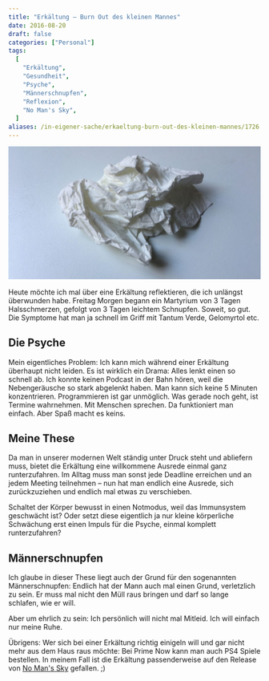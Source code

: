 ```yaml
---
title: "Erkältung – Burn Out des kleinen Mannes"
date: 2016-08-20
draft: false
categories: ["Personal"]
tags:
  [
    "Erkältung",
    "Gesundheit",
    "Psyche",
    "Männerschnupfen",
    "Reflexion",
    "No Man's Sky",
  ]
aliases: /in-eigener-sache/erkaeltung-burn-out-des-kleinen-mannes/1726
---
```


![Erkältung](schnupfen-1024x538.jpg)

Heute möchte ich mal über eine Erkältung reflektieren, die ich unlängst überwunden habe. Freitag Morgen begann ein Martyrium von 3 Tagen Halsschmerzen, gefolgt von 3 Tagen leichtem Schnupfen. Soweit, so gut. Die Symptome hat man ja schnell im Griff mit Tantum Verde, Gelomyrtol etc.

## Die Psyche

Mein eigentliches Problem: Ich kann mich während einer Erkältung überhaupt nicht leiden. Es ist wirklich ein Drama:
Alles lenkt einen so schnell ab. Ich konnte keinen Podcast in der Bahn hören, weil die Nebengeräusche so stark abgelenkt haben.
Man kann sich keine 5 Minuten konzentrieren. Programmieren ist gar unmöglich.
Was gerade noch geht, ist Termine wahrnehmen. Mit Menschen sprechen. Da funktioniert man einfach. Aber Spaß macht es keins.

## Meine These

Da man in unserer modernen Welt ständig unter Druck steht und abliefern muss, bietet die Erkältung eine willkommene Ausrede einmal ganz runterzufahren. Im Alltag muss man sonst jede Deadline erreichen und an jedem Meeting teilnehmen – nun hat man endlich eine Ausrede, sich zurückzuziehen und endlich mal etwas zu verschieben.

Schaltet der Körper bewusst in einen Notmodus, weil das Immunsystem geschwächt ist? Oder setzt diese eigentlich ja nur kleine körperliche Schwächung erst einen Impuls für die Psyche, einmal komplett runterzufahren?

## Männerschnupfen

Ich glaube in dieser These liegt auch der Grund für den sogenannten Männerschnupfen: Endlich hat der Mann auch mal einen Grund, verletzlich zu sein. Er muss mal nicht den Müll raus bringen und darf so lange schlafen, wie er will.

Aber um ehrlich zu sein: Ich persönlich will nicht mal Mitleid. Ich will einfach nur meine Ruhe.

Übrigens: Wer sich bei einer Erkältung richtig einigeln will und gar nicht mehr aus dem Haus raus möchte: Bei Prime Now kann man auch PS4 Spiele bestellen. In meinem Fall ist die Erkältung passenderweise auf den Release von [No Man's Sky](http://amzn.to/2bPpD6c) gefallen. ;)
